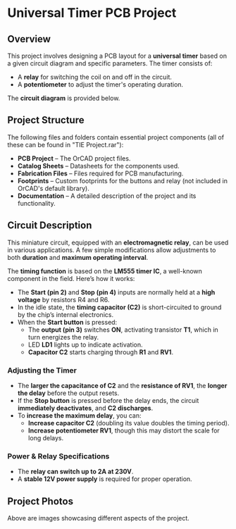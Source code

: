 # Universal Timer PCB Project  

## Overview  
This project involves designing a PCB layout for a **universal timer** based on a given circuit diagram and specific parameters. The timer consists of:  
- A **relay** for switching the coil on and off in the circuit.  
- A **potentiometer** to adjust the timer's operating duration.  

The **circuit diagram** is provided below.  

## Project Structure  
The following files and folders contain essential project components (all of these can be found in "TIE Project.rar"):  
- **PCB Project** – The OrCAD project files.  
- **Catalog Sheets** – Datasheets for the components used.  
- **Fabrication Files** – Files required for PCB manufacturing.  
- **Footprints** – Custom footprints for the buttons and relay (not included in OrCAD's default library).  
- **Documentation** – A detailed description of the project and its functionality.  

## Circuit Description  
This miniature circuit, equipped with an **electromagnetic relay**, can be used in various applications. A few simple modifications allow adjustments to both **duration** and **maximum operating interval**.  

The **timing function** is based on the **LM555 timer IC**, a well-known component in the field. Here’s how it works:  
- The **Start (pin 2)** and **Stop (pin 4)** inputs are normally held at a **high voltage** by resistors R4 and R6.  
- In the idle state, the **timing capacitor (C2)** is short-circuited to ground by the chip’s internal electronics.  
- When the **Start button** is pressed:  
  - The **output (pin 3)** switches **ON**, activating transistor **T1**, which in turn energizes the relay.  
  - LED **LD1** lights up to indicate activation.  
  - **Capacitor C2** starts charging through **R1** and **RV1**.  

### Adjusting the Timer  
- The **larger the capacitance of C2** and the **resistance of RV1**, the **longer the delay** before the output resets.  
- If the **Stop button** is pressed before the delay ends, the circuit **immediately deactivates**, and **C2 discharges**.  
- To **increase the maximum delay**, you can:  
  - **Increase capacitor C2** (doubling its value doubles the timing period).  
  - **Increase potentiometer RV1**, though this may distort the scale for long delays.  

### Power & Relay Specifications  
- The **relay can switch up to 2A at 230V**.  
- A **stable 12V power supply** is required for proper operation.  

## Project Photos  
Above are images showcasing different aspects of the project.  
